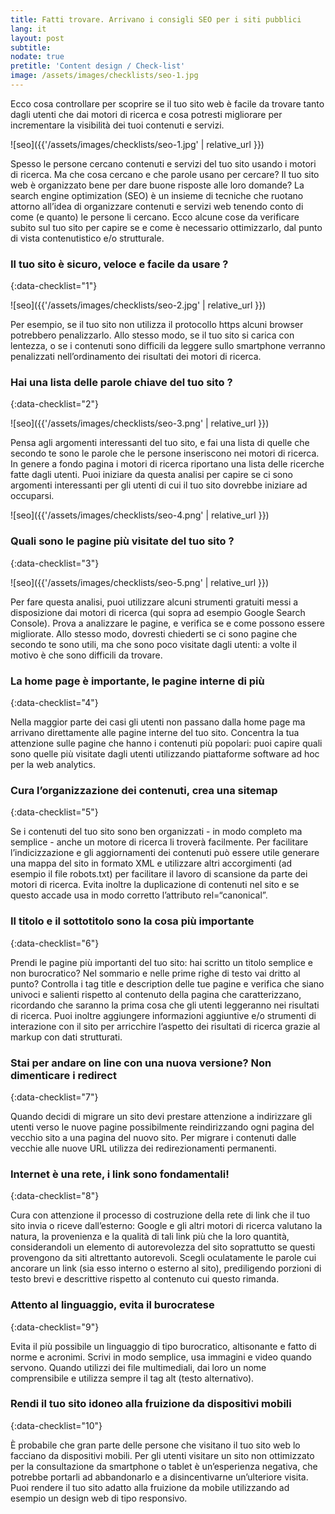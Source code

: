 ```yaml
---
title: Fatti trovare. Arrivano i consigli SEO per i siti pubblici
lang: it
layout: post
subtitle:
nodate: true
pretitle: 'Content design / Check-list'
image: /assets/images/checklists/seo-1.jpg
---
```



Ecco cosa controllare per scoprire se il tuo sito web è facile da trovare tanto dagli utenti che dai motori di ricerca e cosa potresti migliorare per incrementare la visibilità dei tuoi contenuti e servizi.

![seo]({{'/assets/images/checklists/seo-1.jpg' | relative_url }})

Spesso le persone cercano contenuti e servizi del tuo sito usando i motori di ricerca. Ma che cosa cercano e che parole usano per cercare? Il tuo sito web è organizzato bene per dare buone risposte alle loro domande?
La search engine optimization (SEO) è un insieme di tecniche che ruotano attorno all’idea di organizzare contenuti e servizi web tenendo conto di come (e quanto) le persone li cercano. Ecco alcune cose da verificare subito sul tuo sito per capire se e come è necessario ottimizzarlo, dal punto di vista contenutistico e/o strutturale.

### Il tuo sito è sicuro, veloce e facile da usare ?
{:data-checklist="1"}

![seo]({{'/assets/images/checklists/seo-2.jpg' | relative_url }})

Per esempio, se il tuo sito non utilizza il protocollo https alcuni browser potrebbero penalizzarlo. Allo stesso modo, se il tuo sito si carica con lentezza, o se i contenuti sono difficili da leggere sullo smartphone verranno penalizzati nell’ordinamento dei risultati dei motori di ricerca.

### Hai una lista delle parole chiave del tuo sito ?
{:data-checklist="2"}

![seo]({{'/assets/images/checklists/seo-3.png' | relative_url }})

Pensa agli argomenti interessanti del tuo sito, e fai una lista di quelle che secondo te sono le parole che le persone inseriscono nei motori di ricerca. In genere a fondo pagina i motori di ricerca riportano una lista delle ricerche fatte dagli utenti. Puoi iniziare da questa analisi per capire se ci sono argomenti interessanti per gli utenti di cui il tuo sito dovrebbe iniziare ad occuparsi.

![seo]({{'/assets/images/checklists/seo-4.png' | relative_url }})

### Quali sono le pagine più visitate del tuo sito ?
{:data-checklist="3"}

![seo]({{'/assets/images/checklists/seo-5.png' | relative_url }})

Per fare questa analisi, puoi utilizzare alcuni strumenti gratuiti messi a disposizione dai motori di ricerca (qui sopra ad esempio Google Search Console). Prova a analizzare le pagine, e verifica se e come possono essere migliorate. Allo stesso modo, dovresti chiederti se ci sono pagine che secondo te sono utili, ma che sono poco visitate dagli utenti: a volte il motivo è che sono difficili da trovare.

### La home page è importante, le pagine interne di più
{:data-checklist="4"}

Nella maggior parte dei casi gli utenti non passano dalla home page ma arrivano direttamente alle pagine interne del tuo sito. Concentra la tua attenzione sulle pagine che hanno i contenuti più popolari: puoi capire quali sono quelle più visitate dagli utenti utilizzando piattaforme software ad hoc per la web analytics.

### Cura l’organizzazione dei contenuti, crea una sitemap
{:data-checklist="5"}

Se i contenuti del tuo sito sono ben organizzati - in modo completo ma semplice - anche un motore di ricerca li troverà facilmente. Per facilitare l’indicizzazione e gli aggiornamenti dei contenuti può essere utile generare una mappa del sito in formato XML e utilizzare altri accorgimenti (ad esempio il file robots.txt) per facilitare il lavoro di scansione da parte dei motori di ricerca.
Evita inoltre la duplicazione di contenuti nel sito e se questo accade usa in modo corretto l’attributo rel=“canonical”.

### Il titolo e il sottotitolo sono la cosa più importante
{:data-checklist="6"}

Prendi le pagine più importanti del tuo sito: hai scritto un titolo semplice e non burocratico? Nel sommario e nelle prime righe di testo vai dritto al punto? Controlla i tag title e description delle tue pagine e verifica che siano univoci e salienti rispetto al contenuto della pagina che caratterizzano, ricordando che saranno la prima cosa che gli utenti leggeranno nei risultati di ricerca. Puoi inoltre aggiungere informazioni aggiuntive e/o strumenti di interazione con il sito per arricchire l’aspetto  dei risultati di ricerca grazie al markup con dati strutturati.

### Stai per andare on line con una nuova versione? Non dimenticare i redirect
{:data-checklist="7"}

Quando decidi di migrare un sito devi prestare attenzione a indirizzare gli utenti verso le nuove pagine possibilmente reindirizzando ogni pagina del vecchio sito a una pagina del nuovo sito. Per migrare i contenuti dalle vecchie alle nuove URL utilizza dei redirezionamenti permanenti.

### Internet è una rete, i link sono fondamentali!
{:data-checklist="8"}

Cura con attenzione il processo di costruzione della rete di link che il tuo sito invia o riceve dall’esterno: Google e gli altri motori di ricerca valutano la natura, la provenienza e la qualità di tali link più che la loro quantità, considerandoli un elemento di autorevolezza del sito soprattutto se questi provengono da siti altrettanto autorevoli.
Scegli oculatamente le parole cui ancorare un link (sia esso interno o esterno al sito), prediligendo porzioni di testo brevi e descrittive rispetto al contenuto cui questo rimanda.

### Attento al linguaggio, evita il burocratese
{:data-checklist="9"}

Evita il più possibile un linguaggio di tipo burocratico, altisonante e fatto di norme e acronimi. Scrivi in modo semplice, usa immagini e video quando servono. Quando utilizzi dei file multimediali, dai loro un nome comprensibile e utilizza sempre il tag alt (testo alternativo).

### Rendi il tuo sito idoneo alla fruizione da dispositivi mobili
{:data-checklist="10"}

È probabile che gran parte delle persone che visitano il tuo sito web lo facciano da dispositivi mobili. Per gli utenti visitare un sito non ottimizzato per la consultazione da smartphone o tablet è un’esperienza negativa, che potrebbe portarli ad abbandonarlo e a disincentivarne un’ulteriore visita. Puoi rendere il tuo sito adatto alla fruizione da mobile utilizzando ad esempio un design web di tipo responsivo.
